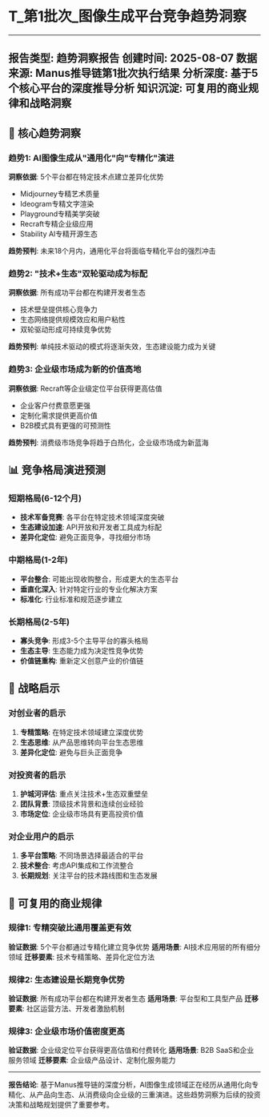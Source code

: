 # T_第1批次_图像生成平台竞争趋势洞察

---
报告类型: 趋势洞察报告
创建时间: 2025-08-07
数据来源: Manus推导链第1批次执行结果
分析深度: 基于5个核心平台的深度推导分析
知识沉淀: 可复用的商业规律和战略洞察
---

## 🔮 核心趋势洞察

### 趋势1: AI图像生成从"通用化"向"专精化"演进
**洞察依据**: 5个平台都在特定技术点建立差异化优势
- Midjourney专精艺术质量
- Ideogram专精文字渲染  
- Playground专精美学突破
- Recraft专精企业级应用
- Stability AI专精开源生态

**趋势预判**: 未来18个月内，通用化平台将面临专精化平台的强烈冲击

### 趋势2: "技术+生态"双轮驱动成为标配
**洞察依据**: 所有成功平台都在构建开发者生态
- 技术壁垒提供核心竞争力
- 生态网络提供规模效应和用户粘性
- 双轮驱动形成可持续竞争优势

**趋势预判**: 单纯技术驱动的模式将逐渐失效，生态建设能力成为关键

### 趋势3: 企业级市场成为新的价值高地
**洞察依据**: Recraft等企业级定位平台获得更高估值
- 企业客户付费意愿更强
- 定制化需求提供更高价值
- B2B模式具有更强的可预测性

**趋势预判**: 消费级市场竞争将趋于白热化，企业级市场成为新蓝海

## 📊 竞争格局演进预测

### 短期格局(6-12个月)
- **技术军备竞赛**: 各平台在特定技术领域深度突破
- **生态建设加速**: API开放和开发者工具成为标配
- **差异化定位**: 避免正面竞争，寻找细分市场

### 中期格局(1-2年)
- **平台整合**: 可能出现收购整合，形成更大的生态平台
- **垂直化深入**: 针对特定行业的专业化解决方案
- **标准化**: 行业标准和规范逐步建立

### 长期格局(2-5年)
- **寡头竞争**: 形成3-5个主导平台的寡头格局
- **生态主导**: 生态能力成为决定性竞争优势
- **价值链重构**: 重新定义创意产业的价值链

## 🎯 战略启示

### 对创业者的启示
1. **专精策略**: 在特定技术领域建立深度优势
2. **生态思维**: 从产品思维转向平台生态思维
3. **差异化定位**: 避免与巨头正面竞争

### 对投资者的启示
1. **护城河评估**: 重点关注技术+生态双重壁垒
2. **团队背景**: 顶级技术背景和连续创业经验
3. **市场定位**: 企业级市场具有更高投资价值

### 对企业用户的启示
1. **多平台策略**: 不同场景选择最适合的平台
2. **技术整合**: 考虑API集成和工作流整合
3. **长期规划**: 关注平台的技术路线图和生态发展

## 🔄 可复用的商业规律

### 规律1: 专精突破比通用覆盖更有效
**验证数据**: 5个平台都通过专精化建立竞争优势
**适用场景**: AI技术应用层的所有细分领域
**迁移要素**: 技术专精策略、差异化定位方法

### 规律2: 生态建设是长期竞争优势
**验证数据**: 所有成功平台都在构建开发者生态
**适用场景**: 平台型和工具型产品
**迁移要素**: 社区运营方法、开发者激励机制

### 规律3: 企业级市场价值密度更高
**验证数据**: 企业级定位平台获得更高估值和付费转化
**适用场景**: B2B SaaS和企业服务领域
**迁移要素**: 企业级产品设计、定制化服务能力

---

**报告结论**: 基于Manus推导链的深度分析，AI图像生成领域正在经历从通用化向专精化、从产品向生态、从消费级向企业级的三重演进。这些趋势洞察为后续的投资决策和战略规划提供了重要参考。
